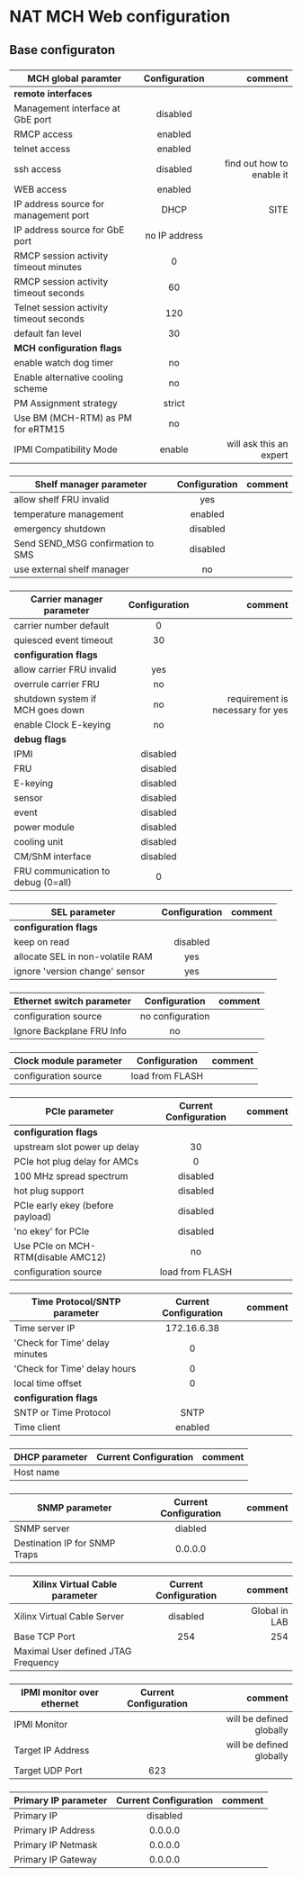 # NAT MCH Web configuration

## Base configuraton

### 

| **MCH global paramter**    | **Configuration**         | comment|
| ---------------------- | :-------------------: |-------:|
| **remote interfaces**  |                       | |
Management interface at GbE port | disabled 
RMCP access | enabled
telnet access | enabled
ssh access | disabled | find out how to enable it
WEB access | enabled 
IP address source for management port | DHCP | SITE
IP address source for GbE port | no IP address
RMCP session activity timeout minutes | 0
RMCP session activity timeout seconds | 60
Telnet session activity timeout seconds | 120
default fan level | 30
| **MCH configuration flags** |                       | |
enable watch dog timer | no
Enable alternative cooling scheme | no
PM Assignment strategy | strict
Use BM (MCH-RTM) as PM for eRTM15 | no
IPMI Compatibility Mode | enable | will ask this an expert



###

| **Shelf manager parameter**| **Configuration**         | comment|
| ---------------------- | :-------------------: | ------:|
allow shelf FRU invalid | yes
temperature management	| enabled
emergency shutdown | disabled
Send SEND_MSG confirmation to SMS | disabled
use external shelf manager | no


###
| **Carrier manager parameter**| **Configuration**         | comment|
| ---------------------- | :-------------------: | ------:|
carrier number default | 0
quiesced event timeout | 30
**configuration flags**|
allow carrier FRU invalid | yes
overrule carrier FRU | no
shutdown system if MCH goes down | no | requirement is necessary for yes
enable Clock E-keying | no 
**debug flags**|
IPMI | disabled	
FRU	| disabled 
E-keying	| disabled 
sensor	| disabled 
event	| disabled 
power module | disabled 	 
cooling unit	| disabled 
CM/ShM interface	| disabled  
FRU communication to debug (0=all) |	 0

###
| **SEL parameter**      | **Configuration**         | comment|
| ---------------------- | :-------------------: | ------:|
**configuration flags**|
keep on read	| disabled
allocate SEL in non-volatile RAM | yes	
ignore 'version change' sensor | yes


###
| **Ethernet switch parameter** | **Configuration**         | comment|
| ---------------------- | :-------------------: | ------:|
configuration source	| no configuration
Ignore Backplane FRU Info | no

###
| **Clock module parameter** | **Configuration**         | comment|
| ---------------------- | :-------------------: | ------:|
configuration source | load from FLASH

###
| **PCIe parameter**      | **Current Configuration**         | comment|
| ---------------------- | :-------------------: | ------:|
**configuration flags**|
upstream slot power up delay |	30
PCIe hot plug delay for AMCs |	0 
100 MHz spread spectrum	 | disabled
hot plug support	| disabled 
PCIe early ekey (before payload) | disabled	
'no ekey' for PCIe	 | disabled 
Use PCIe on MCH-RTM(disable AMC12) | no
configuration source | load from FLASH


###

| **Time Protocol/SNTP parameter**  | **Current Configuration**  | comment|
| ---------------------- | :-------------------: | ------:|
Time server IP	| 172.16.6.38 
'Check for Time' delay minutes	| 0
'Check for Time' delay hours | 0
local time offset | 0
**configuration flags**|
SNTP or Time Protocol	| SNTP
Time client | enabled


###
| **DHCP parameter**      | **Current Configuration**         | comment|
| ---------------------- | :-------------------: | ------:|
Host name | 


###
| **SNMP parameter**     | **Current Configuration**         | comment|
| ---------------------- | :-------------------: | ------:|
SNMP server	| diabled
Destination IP for SNMP Traps | 0.0.0.0





### 
| **Xilinx Virtual Cable parameter** | **Current Configuration** | comment|
| ---------------------- | :-------------------: | ------:|
Xilinx Virtual Cable Server | disabled | Global in LAB
Base TCP Port | 254 | 254
Maximal User defined JTAG Frequency  || 



 
### 
| **IPMI monitor over ethernet** | **Current Configuration** | comment|
| ---------------------- | :-------------------: | ------:|
IPMI Monitor      	|    | will be defined globally
Target IP Address   |	 | will be defined globally
Target UDP Port | 623 |

 
### 
| **Primary IP parameter** | **Current Configuration** | comment|
| ---------------------- | :-------------------: | ------:|
Primary IP	        | disabled |
Primary IP Address	| 0.0.0.0  |
Primary IP Netmask  | 0.0.0.0  |
Primary IP Gateway	| 0.0.0.0  |

```
